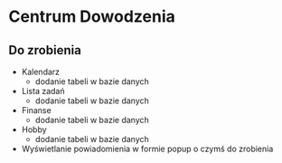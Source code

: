 # Centrum Dowodzenia
## Do zrobienia
- Kalendarz
    - dodanie tabeli w bazie danych
- Lista zadań
    - dodanie tabeli w bazie danych
- Finanse
    - dodanie tabeli w bazie danych
- Hobby
    - dodanie tabeli w bazie danych
- Wyświetlanie powiadomienia w formie popup o czymś do zrobienia